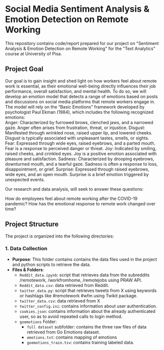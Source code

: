 # Social Media Sentiment Analysis & Emotion Detection on Remote Working
This repository contains code/report prepared for our project on "Sentiment Analysis & Emotion Detection on Remote Working" for the "Text Analytics" course at University of Pisa.

## Project Goal
Our goal is to gain insight and shed light on how workers feel about remote work is essential, as their emotional well-being directly influences their job performance, overall satisfaction, and mental health. To do so, we will develop an emotion model that detects a range of emotions based on posts and discussions on social media platforms that remote workers engage in. The model will rely on the “Basic Emotions” framework developed by psychologist Paul Ekman (1984), which includes the following recognized emotions:  
Anger: Characterized by furrowed brows, clenched jaws, and a narrowed gaze. Anger often arises from frustration, threat, or injustice. 
Disgust: Manifested through wrinkled nose, raised upper lip, and lowered cheeks. Disgust is typically associated with unpleasant tastes, smells, or sights. 
Fear: Expressed through wide eyes, raised eyebrows, and a parted mouth. Fear is a response to perceived danger or threat. 
Joy: Indicated by smiling, raised cheeks, and crinkled eyes. Joy is a positive emotion associated with pleasure and satisfaction. 
Sadness: Characterized by drooping eyebrows, downturned mouth, and a tearful gaze. Sadness is often a response to loss, disappointment, or grief. 
Surprise: Expressed through raised eyebrows, wide eyes, and an open mouth. Surprise is a brief emotion triggered by unexpected events. 
 
Our research and data analysis, will seek to answer these questions: 
 
How do employees feel about remote working after the COVID-19 pandemic? 
How has the emotional response to remote work changed over time?

## Project Structure

The project is organized into the following directories:

### 1. **Data Collection**
   - **Purpose**: This folder contains contains the data files used in the project and python scripts to retrieve the data.
   - **Files & Folders**:
      - `Reddit_data.ipynb`: script that retrieves data from the subreddits /remotework, /workfromhome, /remotejobs using PRAW API.
      - `Reddit_data.csv`: data retrieved from Reddit.
      - `twitter_data.py`: script that retrieves tweets from X using keywords or hashtags like #remotework #wfm using Twikit package.
      - `twitter_data.csv`: data retrieved from X
      - `twitter_config.ini`: contains information about user authentication.
      - `cookies.json`: contains information about the already authenticated user, so as to avoid repeated calls to login method.
      - `goemotions` Folder:
          - `full dataset` subfolder: contains the three raw files of data retrieved from Go Emotions dataset.
          - `emotions.txt`: contains mapping of emotions
          -  `goemotions_train.tsv`: contains training labeled data.
